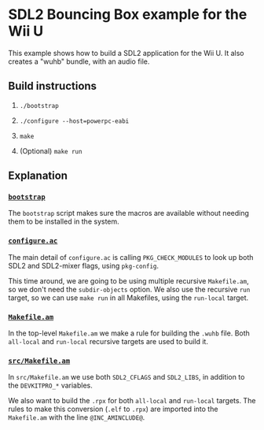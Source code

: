 # SDL2 Bouncing Box example for the Wii U

This example shows how to build a SDL2 application for the Wii U. It also creates a "wuhb"
bundle, with an audio file.


## Build instructions

1. `./bootstrap`

2. `./configure --host=powerpc-eabi`

3. `make`

4. (Optional) `make run`


## Explanation

### [`bootstrap`](bootstrap)

The `bootstrap` script makes sure the macros are available without needing them to be
installed in the system.

### [`configure.ac`](configure.ac)

The main detail of `configure.ac` is calling `PKG_CHECK_MODULES` to look up both SDL2 and
SDL2-mixer flags, using `pkg-config`.

This time around, we are going to be using multiple recursive `Makefile.am`, so we don't
need the `subdir-objects` option. We also use the recursive `run` target, so we can use
`make run` in all Makefiles, using the `run-local` target.

### [`Makefile.am`](Makefile.am)

In the top-level `Makefile.am` we make a rule for building the `.wuhb`
file. Both `all-local` and `run-local` recursive targets are used to build it.

### [`src/Makefile.am`](src/Makefile.am)

In `src/Makefile.am` we use both `SDL2_CFLAGS` and `SDL2_LIBS`, in addition to the
`DEVKITPRO_*` variables.

We also want to build the `.rpx` for both `all-local` and `run-local` targets. The rules
to make this conversion (`.elf` to `.rpx`) are imported into the `Makefile.am` with the
line `@INC_AMINCLUDE@`.

